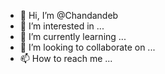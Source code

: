 - 👋 Hi, I’m @Chandandeb
- 👀 I’m interested in ...
- 🌱 I’m currently learning ...
- 💞️ I’m looking to collaborate on ...
- 📫 How to reach me ...

<!---
Chandandeb/Chandandeb is a ✨ special ✨ repository because its `README.md` (this file) appears on your GitHub profile.
You can click the Preview link to take a look at your changes.
--->
